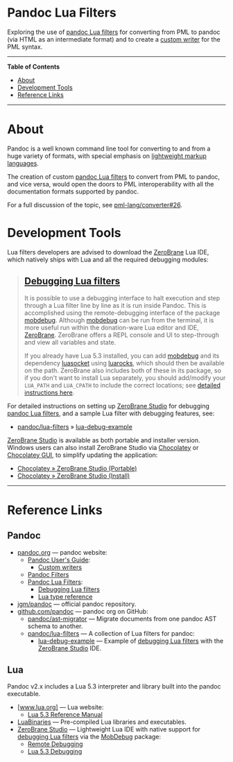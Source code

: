 # Pandoc Lua Filters

Exploring the use of [pandoc Lua filters] for converting from PML to pandoc (via HTML as an intermediate format) and to create a [custom writer] for the PML syntax.

-----

**Table of Contents**

<!-- MarkdownTOC autolink="true" bracket="round" autoanchor="false" lowercase="only_ascii" uri_encoding="true" levels="1,2,3" -->

- [About](#about)
- [Development Tools](#development-tools)
- [Reference Links](#reference-links)

<!-- /MarkdownTOC -->

-----

# About

Pandoc is a well known command line tool for converting to and from a huge variety of formats, with special emphasis on [lightweight markup languages].

The creation of custom [pandoc Lua filters] to convert from PML to pandoc, and vice versa, would open the doors to PML interoperability with all the documentation formats supported by pandoc.

For a full discussion of the topic, see [pml-lang/converter#26].


# Development Tools

Lua filters developers are advised to download the [ZeroBrane] Lua IDE, which natively ships with Lua and all the required debugging modules:

> ## [Debugging Lua filters]
>
> It is possible to use a debugging interface to halt execution and step through a Lua filter line by line as it is run inside Pandoc.
> This is accomplished using the remote-debugging interface of the package [mobdebug].
> Although [mobdebug] can be run from the terminal, it is more useful run within the donation-ware Lua editor and IDE, [ZeroBrane].
> ZeroBrane offers a REPL console and UI to step-through and view all variables and state.
>
> If you already have Lua 5.3 installed, you can add [mobdebug] and its dependency [luasocket] using [luarocks], which should then be available on the path.
> ZeroBrane also includes both of these in its package, so if you don't want to install Lua separately, you should add/modify your `LUA_PATH` and `LUA_CPATH` to include the correct locations; see [detailed instructions here][ZeroBrane remote-debugging].

For detailed instructions on setting up [ZeroBrane Studio] for debugging [pandoc Lua filters], and a sample Lua filter with debugging features, see:

- [pandoc/lua-filters] » [lua-debug-example]

[ZeroBrane Studio] is available as both portable and installer version.
Windows users can also install ZeroBrane Studio via [Chocolatey] or [Chocolatey GUI], to simplify updating the application:

- [Chocolatey » ZeroBrane Studio (Portable)]
- [Chocolatey » ZeroBrane Studio (Install)]


-------------------------------------------------------------------------------

# Reference Links

<!-- MarkdownTOC:excluded -->
## Pandoc

- [pandoc.org] — pandoc website:
    + [Pandoc User's Guide]:
        * [Custom writers]
    + [Pandoc Filters]
    + [Pandoc Lua Filters]:
        * [Debugging Lua filters]
        * [Lua type reference]
- [jgm/pandoc] — official pandoc repository.
- [github.com/pandoc] — pandoc org on GitHub:
    + [pandoc/ast-migrator] — Migrate documents from one pandoc AST schema to another.
    + [pandoc/lua-filters] — A collection of Lua filters for pandoc:
        * [lua-debug-example] — Example of [debugging Lua filters] with the [ZeroBrane Studio] IDE.

<!-- MarkdownTOC:excluded -->
## Lua

Pandoc v2.x includes a Lua 5.3 interpreter and library built into the pandoc executable.

- [www.lua.org] — Lua website:
    + [Lua 5.3 Reference Manual]
- [LuaBinaries] — Pre-compiled Lua libraries and executables.
- [ZeroBrane Studio] — Lightweight Lua IDE with native support for [debugging Lua filters] via the [MobDebug] package:
    + [Remote Debugging][ZeroBrane remote-debugging]
    + [Lua 5.3 Debugging][ZeroBrane Lua 5.3 Debugging]

<!-----------------------------------------------------------------------------
                               REFERENCE LINKS
------------------------------------------------------------------------------>

[lightweight markup languages]: https://en.wikipedia.org/wiki/Lightweight_markup_language "Wikipedia » Lightweight markup language"

<!-- panodc -->

[pandoc]: https://pandoc.org "Visit pandoc website"
[pandoc.org]: https://pandoc.org "Visit pandoc website"

[Pandoc User's Guide]: https://pandoc.org/MANUAL.html "Pandoc User's Guide"
[custom writer]: https://pandoc.org/MANUAL.html#custom-writers "Pandoc User's Guide » Custom writers"
[Custom writers]: https://pandoc.org/MANUAL.html#custom-writers "Pandoc User's Guide » Custom writers"

[Pandoc filters]: https://pandoc.org/filters.html

[Pandoc Lua Filters]: https://pandoc.org/lua-filters.html "Pandoc documentation on Lua Filters"
[Lua type reference]: https://pandoc.org/lua-filters.html#lua-type-reference
[Debugging Lua filters]: https://pandoc.org/lua-filters.html#debugging-lua-filters

<!-- pandoc GitHub -->

[jgm/pandoc]: https://github.com/jgm/pandoc
[github.com/pandoc]: https://github.com/pandoc

[pandoc/lua-filters]: https://github.com/pandoc/lua-filters "A collection of Lua filters for pandoc"
[lua-debug-example]: https://github.com/pandoc/lua-filters/tree/master/lua-debug-example

[pandoc/ast-migrator]: https://github.com/pandoc/ast-migrator

<!-- Lua -->

[Lua]: https://www.lua.org "Lua website"
[www.lua.org]: https://www.lua.org "Lua website"

[Lua 5.3 Reference Manual]: https://www.lua.org/manual/5.3/

[ZeroBrane]: https://studio.zerobrane.com "ZeroBrane Studio website"
[ZeroBrane Studio]: https://studio.zerobrane.com "ZeroBrane Studio website"
[ZeroBrane remote-debugging]: https://studio.zerobrane.com/doc-remote-debugging "ZeroBrane documentation on Remote Debugging"
[ZeroBrane Lua 5.3 Debugging]: https://studio.zerobrane.com/doc-lua53-debugging "ZeroBrane documentation on Lua 5.3 Debugging"

[MobDebug]: https://github.com/pkulchenko/MobDebug
[LuaSocket]: https://luarocks.org/modules/luasocket/luasocket
[LuaRocks]: https://luarocks.org "LuaRocks: the package manager for Lua modules."

[LuaBinaries]: http://luabinaries.sourceforge.net/

<!-- Chocolatey -->

[Chocolatey]: https://chocolatey.org "Chocolatey package manager for Windows"
[Chocolatey GUI]: https://community.chocolatey.org/packages/ChocolateyGUI "Chocolatey GUI package page"
[Chocolatey » ZeroBrane Studio (Portable)]: https://community.chocolatey.org/packages/zerobrane-studio.portable "ZeroBrane Studio Chocolatey package (portable version)"
[Chocolatey » ZeroBrane Studio (Install)]: https://community.chocolatey.org/packages/zerobrane-studio.install "ZeroBrane Studio Chocolatey package (installer version)"

<!-- Issues/Discussions -->

[pml-lang/converter#26]: https://github.com/pml-lang/converter/discussions/26 "See Discussion #26 at pml-lang — Pandoc to PML Coverter Filter"


<!-- EOF -->
